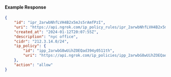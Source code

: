 <!-- Code generated for API Clients. DO NOT EDIT. -->

#### Example Response

```json
{
	"id": "ipr_2arwbNhfLVH4B2x5mJs5rAmfPzI",
	"uri": "https://api.ngrok.com/ip_policy_rules/ipr_2arwbNhfLVH4B2x5mJs5rAmfPzI",
	"created_at": "2024-01-12T20:07:55Z",
	"description": "nyc office",
	"cidr": "212.3.14.0/24",
	"ip_policy": {
		"id": "ipp_2arwbG8wUihZOEQad394y0511th",
		"uri": "https://api.ngrok.com/ip_policies/ipp_2arwbG8wUihZOEQad394y0511th"
	},
	"action": "allow"
}
```
